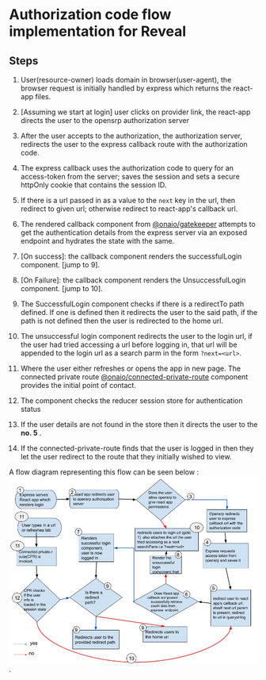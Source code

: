 # Authorization code flow implementation for Reveal

## Steps

1. User(resource-owner) loads domain in browser(user-agent), the browser request is initially handled by express which returns the react-app files.

2. [Assuming we start at login] user clicks on provider link, the react-app directs the user to the opensrp authorization server

3. After the user accepts to the authorization, the authorization server, redirects the user to the express callback route with the authorization code.

4. The express callback uses the authorization code to query for an access-token from the server; saves the session and sets a secure httpOnly cookie that contains the session ID.

5. If there is a url passed in as a value to the `next` key in the url, then redirect to given url; otherwise redirect to react-app's callback url.

6. The rendered callback component from [@onaio/gatekeeper](https://github.com/onaio/js-tools/blob/master/packages/gatekeeper/README.md) attempts to get the authentication details from the express server via an exposed endpoint and hydrates the state with the same.

7. [On success]: the callback component renders the successfulLogin component. [jump to 9].

8. [On Failure]: the callback component renders the UnsuccessfulLogin component. [jump to 10].

9. The SuccessfulLogin component checks if there is a redirectTo path defined. If one is defined then it redirects the user to the said path, if the path is not defined then the user is redirected to the home url.

10. The unsuccessful login component redirects the user to the login url, if the user had tried accessing a url before logging in, that url will be appended to the login url as a search parm in the form `?next=<url>`.

11. Where the user either refreshes or opens the app in new page. The connected private route [@onaio/connected-private-route](https://github.com/onaio/js-tools/blob/master/packages/connected-private-route/README.md) component provides the initial point of contact.

12. The component checks the reducer session store for authentication status

13. If the user details are not found in the store then it directs the user to the **no. 5** .

14. If the connected-private-route finds that the user is logged in then they let the user redirect to the route that they initially wished to view.

A flow diagram representing this flow can be seen below :
![here](./flowDiagram.jpg).
